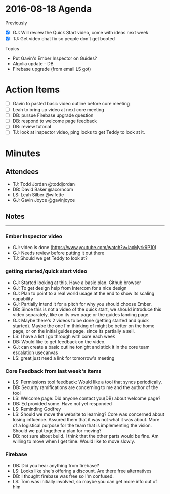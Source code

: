 # 2016-08-18 Agenda

Previously

- [x] GJ: Will review the Quick Start video, come with ideas next week
- [x] TJ: Get video chat fix so people don't get booted

Topics

- Put Gavin's Ember Inspector on Guides?
- Algolia update - DB
- Firebase upgrade (from email LS got)

# Action Items 

- [ ] Gavin to pasted basic video outline before core meeting
- [ ] Leah to bring up video at next core meeting
- [ ] DB: pursue Firebase upgrade question
- [ ] DB: respond to welcome page feedback
- [ ] DB: review tutorial
- [ ] TJ: look at inspector video, ping locks to get Teddy to look at it.

# Minutes

## Attendees

- TJ: Todd Jordan @toddjordan
- DB: David Baker @acorncom
- LS: Leah Silber @wifette
- GJ: Gavin Joyce @gavinjoyce

## Notes

---

### Ember Inspector video

- GJ: video is done (https://www.youtube.com/watch?v=laxMyrk9P10)
- GJ:  Needs review before putting it out there
- TJ: Should we get Teddy to look at?

### getting started/quick start video

- GJ: Started looking at this.  Have a basic plan.  Github browser
- GJ: To get design help from Intercom for a nice design
- GJ: Plan to point to a real world usage at the end to show its scaling capability
- GJ: Partially intend it for a pitch for why you should choose Ember.
- DB:  Since this is not a video of the quick start, we should introduce this video separately, like on its own page or the guides landing page.
- GJ: Maybe there's 2 videos to be done (getting started and quick started).  Maybe the one I'm thinking of might be better on the home page, or on the initial guides page, since its partially a sell.
- LS: I have a list I go through with core each week
- DB: Would like to get feedback on the video.
- GJ: can create a basic outline tonight  and stick it in the core team escalation usecanvas
- LS: great just need a link for tomorrow's meeting

### Core Feedback from last week's items

- LS: Permissions tool feedback:  Would like a tool that syncs periodically.
- DB: Security ramifications are concerning to me and the author of the tool
- LS: Welcome page: Did anyone contact you(DB) about welcome page?
- DB: Ed provided some.  Have not yet responded
- LS: Reminding Godfrey
- LS: Should we move the website to learning?   Core was concerned about losing influence.  Assured them that it was not what it was about.  More of a logistical purpose for the team that is implementing the vision. Should we put together a plan for moving?  
- DB: not sure about build.  I think that the other parts would be fine.  Am willing to move when I get time.  Would like to move slowly.

### Firebase

- DB: Did you hear anything from firebase?
- LS:  Looks like she's offering a discount.  Are there free alternatives
- DB: I thought firebase was free so I'm confused.
- LS: Tom was initially involved, so maybe you can get more info out of him
